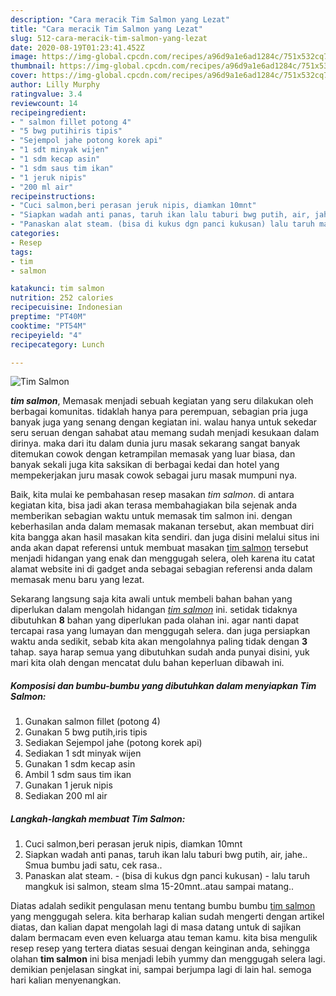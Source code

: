 ```yaml
---
description: "Cara meracik Tim Salmon yang Lezat"
title: "Cara meracik Tim Salmon yang Lezat"
slug: 512-cara-meracik-tim-salmon-yang-lezat
date: 2020-08-19T01:23:41.452Z
image: https://img-global.cpcdn.com/recipes/a96d9a1e6ad1284c/751x532cq70/tim-salmon-foto-resep-utama.jpg
thumbnail: https://img-global.cpcdn.com/recipes/a96d9a1e6ad1284c/751x532cq70/tim-salmon-foto-resep-utama.jpg
cover: https://img-global.cpcdn.com/recipes/a96d9a1e6ad1284c/751x532cq70/tim-salmon-foto-resep-utama.jpg
author: Lilly Murphy
ratingvalue: 3.4
reviewcount: 14
recipeingredient:
- " salmon fillet potong 4"
- "5 bwg putihiris tipis"
- "Sejempol jahe potong korek api"
- "1 sdt minyak wijen"
- "1 sdm kecap asin"
- "1 sdm saus tim ikan"
- "1 jeruk nipis"
- "200 ml air"
recipeinstructions:
- "Cuci salmon,beri perasan jeruk nipis, diamkan 10mnt"
- "Siapkan wadah anti panas, taruh ikan lalu taburi bwg putih, air, jahe.. Smua bumbu jadi satu, cek rasa.."
- "Panaskan alat steam. (bisa di kukus dgn panci kukusan) lalu taruh mangkuk isi salmon, steam slma 15-20mnt..atau sampai matang.."
categories:
- Resep
tags:
- tim
- salmon

katakunci: tim salmon 
nutrition: 252 calories
recipecuisine: Indonesian
preptime: "PT40M"
cooktime: "PT54M"
recipeyield: "4"
recipecategory: Lunch

---
```



![Tim Salmon](https://img-global.cpcdn.com/recipes/a96d9a1e6ad1284c/751x532cq70/tim-salmon-foto-resep-utama.jpg)

<b><i>tim salmon</i></b>, Memasak menjadi sebuah kegiatan yang seru dilakukan oleh berbagai komunitas. tidaklah hanya para perempuan, sebagian pria juga banyak juga yang senang dengan kegiatan ini. walau hanya untuk sekedar seru seruan dengan sahabat atau memang sudah menjadi kesukaan dalam dirinya. maka dari itu dalam dunia juru masak sekarang sangat banyak ditemukan cowok dengan ketrampilan memasak yang luar biasa, dan banyak sekali juga kita saksikan di berbagai kedai dan hotel yang mempekerjakan juru masak cowok sebagai juru masak mumpuni nya.



Baik, kita mulai ke pembahasan resep masakan <i>tim salmon</i>. di antara kegiatan kita, bisa jadi akan terasa membahagiakan bila sejenak anda memberikan sebagian waktu untuk memasak tim salmon ini. dengan keberhasilan anda dalam memasak makanan tersebut, akan membuat diri kita bangga akan hasil masakan kita sendiri. dan juga disini melalui situs ini anda akan dapat referensi untuk membuat masakan <u>tim salmon</u> tersebut menjadi hidangan yang enak dan menggugah selera, oleh karena itu catat alamat website ini di gadget anda sebagai sebagian referensi anda dalam memasak menu baru yang lezat.


Sekarang langsung saja kita awali untuk membeli bahan bahan yang diperlukan dalam mengolah hidangan <u><i>tim salmon</i></u> ini. setidak tidaknya dibutuhkan <b>8</b> bahan yang diperlukan pada olahan ini. agar nanti dapat tercapai rasa yang lumayan dan menggugah selera. dan juga persiapkan waktu anda sedikit, sebab kita akan mengolahnya paling tidak dengan <b>3</b> tahap. saya harap semua yang dibutuhkan sudah anda punyai disini, yuk mari kita olah dengan mencatat dulu bahan keperluan dibawah ini.

<!--inarticleads1-->

##### Komposisi dan bumbu-bumbu yang dibutuhkan dalam menyiapkan Tim Salmon:

1. Gunakan  salmon fillet (potong 4)
1. Gunakan 5 bwg putih,iris tipis
1. Sediakan Sejempol jahe (potong korek api)
1. Sediakan 1 sdt minyak wijen
1. Gunakan 1 sdm kecap asin
1. Ambil 1 sdm saus tim ikan
1. Gunakan 1 jeruk nipis
1. Sediakan 200 ml air




<!--inarticleads2-->

##### Langkah-langkah membuat Tim Salmon:

1. Cuci salmon,beri perasan jeruk nipis, diamkan 10mnt
1. Siapkan wadah anti panas, taruh ikan lalu taburi bwg putih, air, jahe.. Smua bumbu jadi satu, cek rasa..
1. Panaskan alat steam. - (bisa di kukus dgn panci kukusan) - lalu taruh mangkuk isi salmon, steam slma 15-20mnt..atau sampai matang..




Diatas adalah sedikit pengulasan menu tentang bumbu bumbu <u>tim salmon</u> yang menggugah selera. kita berharap kalian sudah mengerti dengan artikel diatas, dan kalian dapat mengolah lagi di masa datang untuk di sajikan dalam bermacam even even keluarga atau teman kamu. kita bisa mengulik resep resep yang tertera diatas sesuai dengan keinginan anda, sehingga olahan <b>tim salmon</b> ini bisa menjadi lebih yummy dan menggugah selera lagi. demikian penjelasan singkat ini, sampai berjumpa lagi di lain hal. semoga hari kalian menyenangkan.
